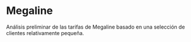 # Megaline
Análisis preliminar de las tarifas de Megaline basado en una selección de clientes relativamente pequeña.
